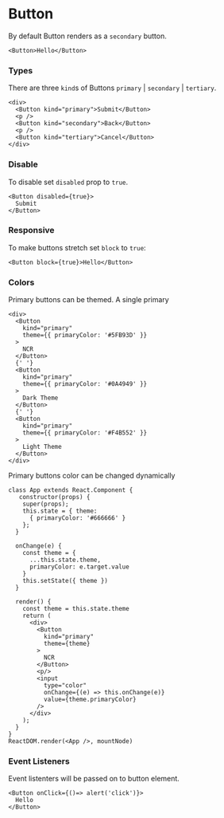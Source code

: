 Button
===========================

By default Button renders as a `secondary` button.

```playground
<Button>Hello</Button>
```

### Types

There are three `kind`s of Buttons `primary` | `secondary` | `tertiary`.

```playground
<div>
  <Button kind="primary">Submit</Button>
  <p />
  <Button kind="secondary">Back</Button>
  <p />
  <Button kind="tertiary">Cancel</Button>
</div>
```

### Disable

To disable set `disabled` prop to `true`.

```playground
<Button disabled={true}>
  Submit
</Button>

```

### Responsive

To make buttons stretch set `block` to `true`:

```playground
<Button block={true}>Hello</Button>
```

### Colors

Primary buttons can be themed. A single primary 

```playground
<div>
  <Button
    kind="primary"
    theme={{ primaryColor: '#5FB93D' }}
  >
    NCR
  </Button>
  {' '}
  <Button
    kind="primary"
    theme={{ primaryColor: '#0A4949' }}
  >
    Dark Theme
  </Button>
  {' '}
  <Button
    kind="primary"
    theme={{ primaryColor: '#F4B552' }}
  >
    Light Theme
  </Button>
</div>
```

Primary buttons color can be changed dynamically

```playground_norender
class App extends React.Component {
   constructor(props) {
    super(props);
    this.state = { theme: 
      { primaryColor: '#666666' }
    };
  }

  onChange(e) {
    const theme = {
      ...this.state.theme,
      primaryColor: e.target.value
    }
    this.setState({ theme })
  }

  render() {
    const theme = this.state.theme
    return (
      <div>
        <Button
          kind="primary"
          theme={theme}
        >
          NCR
        </Button>
        <p/>
        <input
          type="color"
          onChange={(e) => this.onChange(e)}
          value={theme.primaryColor}
        />
      </div>
    );
  }
}
ReactDOM.render(<App />, mountNode)
```

### Event Listeners

Event listenters will be passed on to button element. 

```playground
<Button onClick={()=> alert('click')}>
  Hello
</Button>
```
